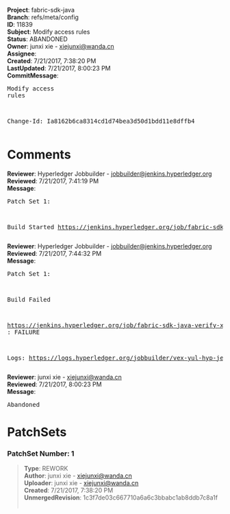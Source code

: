 <strong>Project</strong>: fabric-sdk-java<br><strong>Branch</strong>: refs/meta/config<br><strong>ID</strong>: 11839<br><strong>Subject</strong>: Modify access rules<br><strong>Status</strong>: ABANDONED<br><strong>Owner</strong>: junxi xie - xiejunxi@wanda.cn<br><strong>Assignee</strong>:<br><strong>Created</strong>: 7/21/2017, 7:38:20 PM<br><strong>LastUpdated</strong>: 7/21/2017, 8:00:23 PM<br><strong>CommitMessage</strong>:<br><pre>Modify access rules

Change-Id: Ia8162b6ca8314cd1d74bea3d50d1bdd11e8dffb4
</pre><h1>Comments</h1><strong>Reviewer</strong>: Hyperledger Jobbuilder - jobbuilder@jenkins.hyperledger.org<br><strong>Reviewed</strong>: 7/21/2017, 7:41:19 PM<br><strong>Message</strong>: <pre>Patch Set 1:

Build Started https://jenkins.hyperledger.org/job/fabric-sdk-java-verify-x86_64/1067/</pre><strong>Reviewer</strong>: Hyperledger Jobbuilder - jobbuilder@jenkins.hyperledger.org<br><strong>Reviewed</strong>: 7/21/2017, 7:44:32 PM<br><strong>Message</strong>: <pre>Patch Set 1:

Build Failed 

https://jenkins.hyperledger.org/job/fabric-sdk-java-verify-x86_64/1067/ : FAILURE

Logs: https://logs.hyperledger.org/jobbuilder/vex-yul-hyp-jenkins-1/fabric-sdk-java-verify-x86_64/1067</pre><strong>Reviewer</strong>: junxi xie - xiejunxi@wanda.cn<br><strong>Reviewed</strong>: 7/21/2017, 8:00:23 PM<br><strong>Message</strong>: <pre>Abandoned</pre><h1>PatchSets</h1><h3>PatchSet Number: 1</h3><blockquote><strong>Type</strong>: REWORK<br><strong>Author</strong>: junxi xie - xiejunxi@wanda.cn<br><strong>Uploader</strong>: junxi xie - xiejunxi@wanda.cn<br><strong>Created</strong>: 7/21/2017, 7:38:20 PM<br><strong>UnmergedRevision</strong>: 1c3f7de03c667710a6a6c3bbabc1ab8ddb7c8a1f<br><br></blockquote>